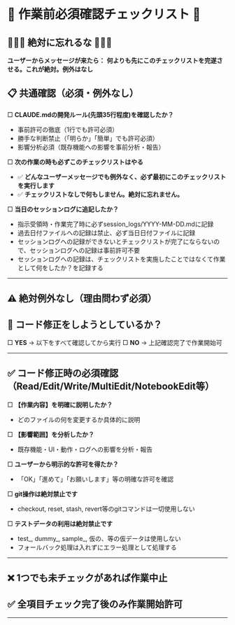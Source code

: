 # 🚨 作業前必須確認チェックリスト 🚨

## 🔴🔴🔴 絶対に忘れるな 🔴🔴🔴

**ユーザーからメッセージが来たら：**
**何よりも先にこのチェックリストを完遂させる。これが絶対。例外はなし**


## 📋 共通確認（必須・例外なし）

□ **CLAUDE.mdの開発ルール(先頭35行程度)を確認したか？**
  - 事前許可の徹底（1行でも許可必須）
  - 勝手な判断禁止（「明らか」「簡単」でも許可必須）
  - 影響分析必須（既存機能への影響を事前分析・報告）

□ **次の作業の時も必ずこのチェックリストはやる**
  - ✅ **どんなユーザーメッセージでも例外なく、必ず最初にこのチェックリストを実行します**
  - ✅ **チェックリストなしで何もしません。絶対に忘れません。**

□ **当日のセッションログに追記したか？**
  - 指示受領時・作業完了時に必ずsession_logs/YYYY-MM-DD.mdに記録
  - 過去日付ファイルへの記録は禁止、必ず当日日付ファイルに記録
  - セッションログへの記録ができないとチェックリストが完了にならないので、セッションログへの記録は事前許可不要
  - セッションログへの記録は、チェックリストを実施したことではなくて作業として何をしたか？を記録する

---

## ⚠️ 絶対例外なし（理由問わず必須）
## 🔧 コード修正をしようとしているか？

□ **YES** → 以下をすべて確認してから実行
□ **NO** → 上記確認完了で作業開始可

---

## ✅ コード修正時の必須確認（Read/Edit/Write/MultiEdit/NotebookEdit等）

□ **【作業内容】を明確に説明したか？**
  - どのファイルの何を変更するか具体的に説明

□ **【影響範囲】を分析したか？**
  - 既存機能・UI・動作・ログへの影響を分析・報告

□ **ユーザーから明示的な許可を得たか？**
  - 「OK」「進めて」「お願いします」等の明確な許可を確認

□ **git操作は絶対禁止です**
  - checkout, reset, stash, revert等のgitコマンドは一切使用しない

□ **テストデータの利用は絶対禁止です**
  - test_, dummy_, sample_, 仮の、等の仮データは使用しない
  - フォールバック処理は入れずにエラー処理として処理する

---

## ❌ 1つでも未チェックがあれば作業中止

## ✅ 全項目チェック完了後のみ作業開始許可

---